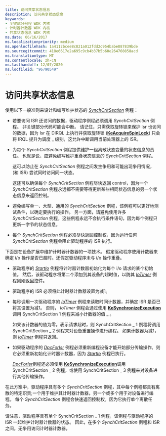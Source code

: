 ```yaml
---
title: 访问共享状态信息
description: 访问共享状态信息
keywords:
- 关键部分例程 WDK 内核
- 计时器计数器 WDK 内核
- 共享状态信息 WDK 内核
ms.date: 06/16/2017
ms.localizationpriority: medium
ms.openlocfilehash: 1a4112bcee8c821a012fdd2c954babe887839bde
ms.sourcegitcommit: 418e6617e2a695c9cb4b37b5b60e264760858acd
ms.translationtype: MT
ms.contentlocale: zh-CN
ms.lasthandoff: 12/07/2020
ms.locfileid: "96790549"
---
```

# <a name="accessing-shared-state-information"></a>访问共享状态信息





使用以下一般准则来设计和编写维护状态的 [*SynchCritSection*](/windows-hardware/drivers/ddi/wdm/nc-wdm-ksynchronize_routine) 例程：

-   若要访问 ISR 还访问的数据，驱动程序例程必须调用 *SynchCritSection* 例程。 非关键部分代码可能会中断。 请记住，只需获取旋转锁来保护 Isr 也访问的数据，因为 Isr 在 DIRQL 上执行并获取旋转锁 ([**KeAcquireSpinLock**](/windows-hardware/drivers/ddi/wdm/nf-wdm-keacquirespinlock)) 只会将 IRQL 提升为调度 \_ 级别，这允许中断调用当前处理器上的 ISR。

-   为每个 *SynchCritSection* 例程提供维护一组离散状态变量的状态信息的责任。 也就是说，应避免编写维护重叠状态信息的 *SynchCritSection* 例程。

    这可以防止在 *SynchCritSection* 例程之间发生争用和可能出现争用情况， (和 ISR) 尝试同时访问同一状态。

    这还可以确保每个 *SynchCritSection* 例程尽快返回 control，因为一个 *SynchCritSection* 例程永远都不需要等待更新某些相同状态信息的另一个状态信息来返回控制。

-   避免编写单一、大型、通用的 *SynchCritSection* 例程，该例程可以更好地测试条件，以确定要执行的操作。 另一方面，请避免使用许多 *SynchCritSection* 例程，这些例程永远不会执行条件语句，因为每个例程只更新一字节的状态信息。

-   每个 *SynchCritSection* 例程必须尽快返回控制权，因为运行任何 *SynchCritSection* 例程会阻止驱动程序的 ISR 执行。

下面是在设备扩展中维护计时器计数器的一项技术。 假定驱动程序使用计数器来确定 i/o 操作是否已超时。还假定驱动程序未与 i/o 操作重叠。

-   驱动程序的 [*StartIo*](/windows-hardware/drivers/ddi/wdm/nc-wdm-driver_startio) 例程将计时器计数器初始化为每个 i/o 请求的某个初始值。 然后，该驱动程序将第二个添加到其设备的超时值，以防其 [*IoTimer*](/windows-hardware/drivers/ddi/wdm/nc-wdm-io_timer_routine) 例程刚刚返回控件。

-   驱动程序的 ISR 必须将此计时器计数器设置为减1。

-   每秒调用一次驱动程序的 [*IoTimer*](/windows-hardware/drivers/ddi/wdm/nc-wdm-io_timer_routine) 例程来读取时间计数器，并确定 ISR 是否已将其设置为减1。 否则， *IoTimer* 例程会通过使用 [**KeSynchronizeExecution**](/windows-hardware/drivers/ddi/wdm/nf-wdm-kesynchronizeexecution) 调用 SynchCritSection 1 例程来减小计数器的值 \_ 。

    如果该计数器的值为零，表示请求超时，则 SynchCritSection \_ 1 例程将调用 SynchCritSection \_ 2 例程来对设备重置操作进行编程。 如果计数器为减1，则 [*IoTimer*](/windows-hardware/drivers/ddi/wdm/nc-wdm-io_timer_routine) 例程只返回。

-   如果驱动程序的 [*DpcForIsr*](/windows-hardware/drivers/ddi/wdm/nc-wdm-io_dpc_routine) 例程必须重新编程设备才能开始部分传输操作，则它必须重新初始化计时器计数器，因为 [*StartIo*](/windows-hardware/drivers/ddi/wdm/nc-wdm-driver_startio) 例程已执行。

    [*DpcForIsr*](/windows-hardware/drivers/ddi/wdm/nc-wdm-io_dpc_routine)例程还必须使用 [**KeSynchronizeExecution**](/windows-hardware/drivers/ddi/wdm/nf-wdm-kesynchronizeexecution)调用 SynchCritSection \_ 2 例程，或使用 SynchCritSection \_ 3 例程来对设备进行其他传输操作。

在此方案中，驱动程序具有多个 *SynchCritSection* 例程，其中每个例程都具有离散的特定职责;一个用于维护其计时器计数器，另一个或多个用于对设备进行编程。 每个 *SynchCritSection* 例程会快速返回控制权，因为它执行单个离散任务。

请注意，驱动程序具有单个 SynchCritSection \_ 1 例程，该例程与驱动程序的 ISR 一起维护计时器计数器的状态。 因此，在多个 *SynchCritSection* 例程和 ISR 之间，无争用访问计时器计数器。

 


